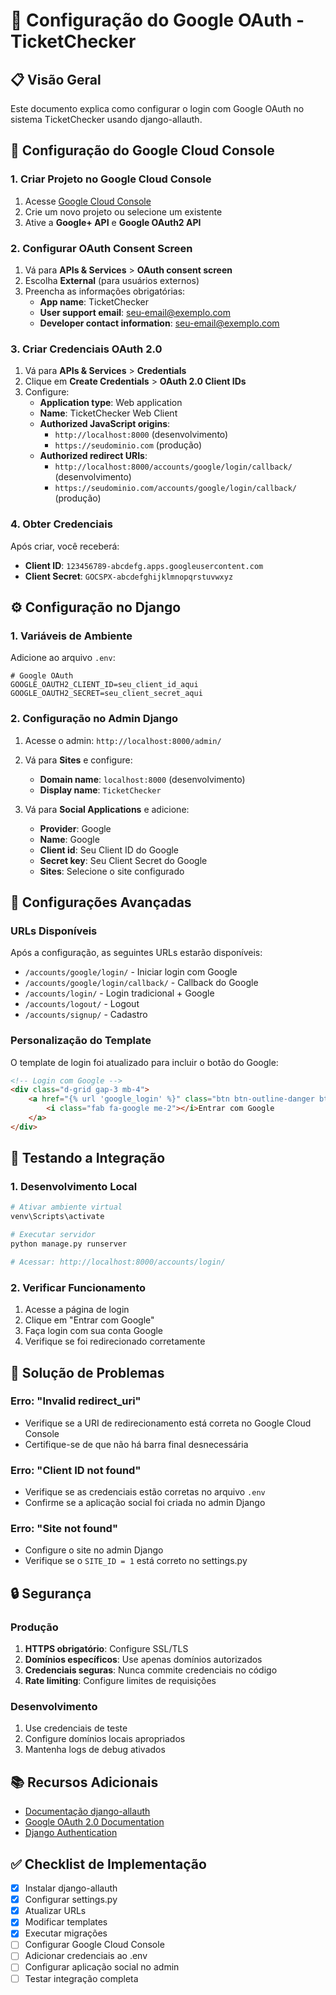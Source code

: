 # 🔐 Configuração do Google OAuth - TicketChecker

## 📋 Visão Geral

Este documento explica como configurar o login com Google OAuth no sistema TicketChecker usando django-allauth.

## 🚀 Configuração do Google Cloud Console

### 1. Criar Projeto no Google Cloud Console

1. Acesse [Google Cloud Console](https://console.cloud.google.com/)
2. Crie um novo projeto ou selecione um existente
3. Ative a **Google+ API** e **Google OAuth2 API**

### 2. Configurar OAuth Consent Screen

1. Vá para **APIs & Services** > **OAuth consent screen**
2. Escolha **External** (para usuários externos)
3. Preencha as informações obrigatórias:
   - **App name**: TicketChecker
   - **User support email**: seu-email@exemplo.com
   - **Developer contact information**: seu-email@exemplo.com

### 3. Criar Credenciais OAuth 2.0

1. Vá para **APIs & Services** > **Credentials**
2. Clique em **Create Credentials** > **OAuth 2.0 Client IDs**
3. Configure:
   - **Application type**: Web application
   - **Name**: TicketChecker Web Client
   - **Authorized JavaScript origins**:
     - `http://localhost:8000` (desenvolvimento)
     - `https://seudominio.com` (produção)
   - **Authorized redirect URIs**:
     - `http://localhost:8000/accounts/google/login/callback/` (desenvolvimento)
     - `https://seudominio.com/accounts/google/login/callback/` (produção)

### 4. Obter Credenciais

Após criar, você receberá:
- **Client ID**: `123456789-abcdefg.apps.googleusercontent.com`
- **Client Secret**: `GOCSPX-abcdefghijklmnopqrstuvwxyz`

## ⚙️ Configuração no Django

### 1. Variáveis de Ambiente

Adicione ao arquivo `.env`:

```env
# Google OAuth
GOOGLE_OAUTH2_CLIENT_ID=seu_client_id_aqui
GOOGLE_OAUTH2_SECRET=seu_client_secret_aqui
```

### 2. Configuração no Admin Django

1. Acesse o admin: `http://localhost:8000/admin/`
2. Vá para **Sites** e configure:
   - **Domain name**: `localhost:8000` (desenvolvimento)
   - **Display name**: `TicketChecker`

3. Vá para **Social Applications** e adicione:
   - **Provider**: Google
   - **Name**: Google
   - **Client id**: Seu Client ID do Google
   - **Secret key**: Seu Client Secret do Google
   - **Sites**: Selecione o site configurado

## 🔧 Configurações Avançadas

### URLs Disponíveis

Após a configuração, as seguintes URLs estarão disponíveis:

- `/accounts/google/login/` - Iniciar login com Google
- `/accounts/google/login/callback/` - Callback do Google
- `/accounts/login/` - Login tradicional + Google
- `/accounts/logout/` - Logout
- `/accounts/signup/` - Cadastro

### Personalização do Template

O template de login foi atualizado para incluir o botão do Google:

```html
<!-- Login com Google -->
<div class="d-grid gap-3 mb-4">
    <a href="{% url 'google_login' %}" class="btn btn-outline-danger btn-lg">
        <i class="fab fa-google me-2"></i>Entrar com Google
    </a>
</div>
```

## 🧪 Testando a Integração

### 1. Desenvolvimento Local

```bash
# Ativar ambiente virtual
venv\Scripts\activate

# Executar servidor
python manage.py runserver

# Acessar: http://localhost:8000/accounts/login/
```

### 2. Verificar Funcionamento

1. Acesse a página de login
2. Clique em "Entrar com Google"
3. Faça login com sua conta Google
4. Verifique se foi redirecionado corretamente

## 🚨 Solução de Problemas

### Erro: "Invalid redirect_uri"

- Verifique se a URI de redirecionamento está correta no Google Cloud Console
- Certifique-se de que não há barra final desnecessária

### Erro: "Client ID not found"

- Verifique se as credenciais estão corretas no arquivo `.env`
- Confirme se a aplicação social foi criada no admin Django

### Erro: "Site not found"

- Configure o site no admin Django
- Verifique se o `SITE_ID = 1` está correto no settings.py

## 🔒 Segurança

### Produção

1. **HTTPS obrigatório**: Configure SSL/TLS
2. **Domínios específicos**: Use apenas domínios autorizados
3. **Credenciais seguras**: Nunca commite credenciais no código
4. **Rate limiting**: Configure limites de requisições

### Desenvolvimento

1. Use credenciais de teste
2. Configure domínios locais apropriados
3. Mantenha logs de debug ativados

## 📚 Recursos Adicionais

- [Documentação django-allauth](https://django-allauth.readthedocs.io/)
- [Google OAuth 2.0 Documentation](https://developers.google.com/identity/protocols/oauth2)
- [Django Authentication](https://docs.djangoproject.com/en/stable/topics/auth/)

## ✅ Checklist de Implementação

- [x] Instalar django-allauth
- [x] Configurar settings.py
- [x] Atualizar URLs
- [x] Modificar templates
- [x] Executar migrações
- [ ] Configurar Google Cloud Console
- [ ] Adicionar credenciais ao .env
- [ ] Configurar aplicação social no admin
- [ ] Testar integração completa